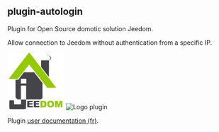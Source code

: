 ## plugin-autologin

Plugin for Open Source domotic solution Jeedom.

Allow connection to Jeedom without authentication from a specific IP.

![Logo Jeedom](docs/assets/images/logo.png "Logo Jeedom")
![Logo plugin](docs/assets/logoplugin.png "Logo plugin")


Plugin [user documentation (fr)](docs/fr_FR/index.md).
